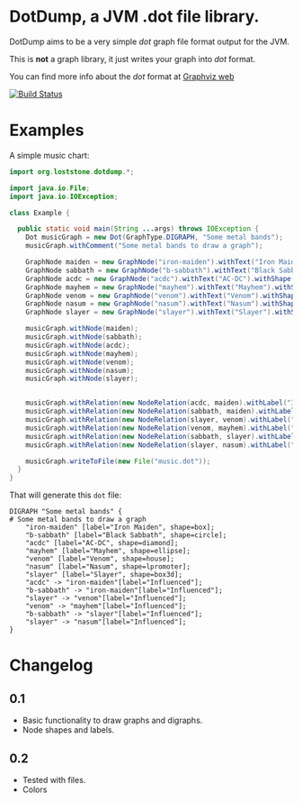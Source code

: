 # DotDump, a JVM .dot file library. 

DotDump aims to be a very simple *dot* graph file format output for the JVM. 

This is **not** a graph library, it just writes your graph into *dot* format. 

You can find more info about the *dot* format at [Graphviz web](http://www.graphviz.org)


[![Build Status](https://travis-ci.org/lant/dotdump.svg?branch=master)](https://travis-ci.org/lant/dotdump)

# Examples

A simple music chart: 

```java
import org.loststone.dotdump.*;

import java.io.File;
import java.io.IOException;

class Example {

  public static void main(String ...args) throws IOException {
    Dot musicGraph = new Dot(GraphType.DIGRAPH, "Some metal bands");
    musicGraph.withComment("Some metal bands to draw a graph");

    GraphNode maiden = new GraphNode("iron-maiden").withText("Iron Maiden").withShape(NodeShapes.box);
    GraphNode sabbath = new GraphNode("b-sabbath").withText("Black Sabbath").withShape(NodeShapes.circle);
    GraphNode acdc = new GraphNode("acdc").withText("AC-DC").withShape(NodeShapes.diamond);
    GraphNode mayhem = new GraphNode("mayhem").withText("Mayhem").withShape(NodeShapes.ellipse);
    GraphNode venom = new GraphNode("venom").withText("Venom").withShape(NodeShapes.house);
    GraphNode nasum = new GraphNode("nasum").withText("Nasum").withShape(NodeShapes.lpromoter);
    GraphNode slayer = new GraphNode("slayer").withText("Slayer").withShape(NodeShapes.box3d);

    musicGraph.withNode(maiden);
    musicGraph.withNode(sabbath);
    musicGraph.withNode(acdc);
    musicGraph.withNode(mayhem);
    musicGraph.withNode(venom);
    musicGraph.withNode(nasum);
    musicGraph.withNode(slayer);


    musicGraph.withRelation(new NodeRelation(acdc, maiden).withLabel("Influenced"));
    musicGraph.withRelation(new NodeRelation(sabbath, maiden).withLabel("Influenced"));
    musicGraph.withRelation(new NodeRelation(slayer, venom).withLabel("Influenced"));
    musicGraph.withRelation(new NodeRelation(venom, mayhem).withLabel("Influenced"));
    musicGraph.withRelation(new NodeRelation(sabbath, slayer).withLabel("Influenced"));
    musicGraph.withRelation(new NodeRelation(slayer, nasum).withLabel("Influenced"));

    musicGraph.writeToFile(new File("music.dot"));
  }
}

```

That will generate this `dot` file: 

```
DIGRAPH "Some metal bands" {
# Some metal bands to draw a graph
	"iron-maiden" [label="Iron Maiden", shape=box];
	"b-sabbath" [label="Black Sabbath", shape=circle];
	"acdc" [label="AC-DC", shape=diamond];
	"mayhem" [label="Mayhem", shape=ellipse];
	"venom" [label="Venom", shape=house];
	"nasum" [label="Nasum", shape=lpromoter];
	"slayer" [label="Slayer", shape=box3d];
	"acdc" -> "iron-maiden"[label="Influenced"];
	"b-sabbath" -> "iron-maiden"[label="Influenced"];
	"slayer" -> "venom"[label="Influenced"];
	"venom" -> "mayhem"[label="Influenced"];
	"b-sabbath" -> "slayer"[label="Influenced"];
	"slayer" -> "nasum"[label="Influenced"];
}
```

# Changelog
## 0.1
* Basic functionality to draw graphs and digraphs. 
* Node shapes and labels. 

## 0.2
* Tested with files. 
* Colors
